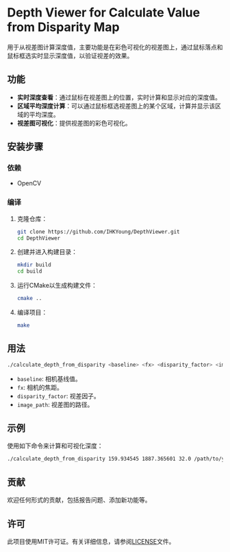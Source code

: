 # Depth Viewer for Calculate Value from Disparity Map

用于从视差图计算深度值，主要功能是在彩色可视化的视差图上，通过鼠标落点和鼠标框选实时显示深度值，以验证视差的效果。

## 功能

- **实时深度查看**：通过鼠标在视差图上的位置，实时计算和显示对应的深度值。
- **区域平均深度计算**：可以通过鼠标框选视差图上的某个区域，计算并显示该区域的平均深度。
- **视差图可视化**：提供视差图的彩色可视化。

## 安装步骤

### 依赖

- OpenCV

### 编译

1. 克隆仓库：

   ```bash
   git clone https://github.com/IHKYoung/DepthViewer.git
   cd DepthViewer
   ```

2. 创建并进入构建目录：

   ```bash
   mkdir build
   cd build
   ```

3. 运行CMake以生成构建文件：

   ```bash
   cmake ..
   ```

4. 编译项目：

   ```bash
   make
   ```

## 用法

```bash
./calculate_depth_from_disparity <baseline> <fx> <disparity_factor> <image_path>
```

- `baseline`: 相机基线值。
- `fx`: 相机的焦距。
- `disparity_factor`: 视差因子。
- `image_path`: 视差图的路径。

## 示例

使用如下命令来计算和可视化深度：

```bash
./calculate_depth_from_disparity 159.934545 1887.365601 32.0 /path/to/your/image.png
```

## 贡献

欢迎任何形式的贡献，包括报告问题、添加新功能等。

## 许可

此项目使用MIT许可证。有关详细信息，请参阅[LICENSE](https://github.com/IHKYoung/DepthViewer/blob/main/LICENSE)文件。